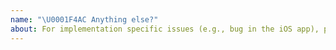 ```yaml
---
name: "\U0001F4AC Anything else?"
about: For implementation specific issues (e.g., bug in the iOS app), please consider to open an issue in the respective repository.
---
```


<!--
Thanks for contributing to the project 🙌 ❤️

Before opening a new issue, please make sure that we do not have any duplicates already open. You can ensure this by searching the issue list for this repository. If there is a duplicate, please close your issue and add a comment to the existing issue instead. Also, please, have a look at our FAQs and existing questions before opening a new question.
-->
